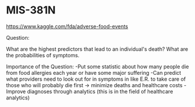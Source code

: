 # MIS-381N

https://www.kaggle.com/fda/adverse-food-events

Question: 

What are the highest predictors that lead to an individual's death? 
What are the probabilities of symptoms.

Importance of the Question: 
-Put some statistic about how many people die from food allergies each year or have some major suffering
-Can predict what providers need to look out for in symptoms in like E.R. to take care of those who will probably die first -> minimize deaths and healthcare costs
-Improve diagnoses through analytics (this is in the field of healthcare analytics)
